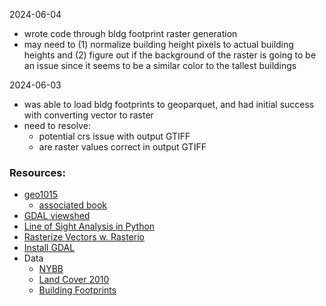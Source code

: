 2024-06-04
- wrote code through bldg footprint raster generation
- may need to (1) normalize building height pixels to actual building heights and (2) figure out if the background of the raster is going to be an issue since it seems to be a similar color to the tallest buildings

2024-06-03
- was able to load bldg footprints to geoparquet, and had initial success with converting vector to raster
- need to resolve:
  - potential crs issue with output GTIFF
  - are raster values correct in output GTIFF
### Resources:
- [geo1015](https://3d.bk.tudelft.nl/courses/backup/geo1015/2020/les/)
  - [associated book](https://github.com/tudelft3d/terrainbook/releases)
- [GDAL viewshed](https://gdal.org/programs/gdal_viewshed.html)
- [Line of Sight Analysis in Python](https://spatial-dev.guru/2023/12/10/line-of-sight-analysis-in-digital-elevation-models-using-python/)
- [Rasterize Vectors w. Rasterio](https://pygis.io/docs/e_raster_rasterize.html)
- [Install GDAL](https://mits003.github.io/studio_null/2021/07/install-gdal-on-macos/)
- Data
  - [NYBB](https://data.cityofnewyork.us/City-Government/Borough-Boundaries/tqmj-j8zm)
  - [Land Cover 2010]()
  - [Building Footprints]()

